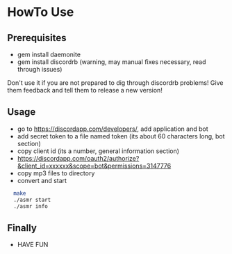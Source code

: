 # HowTo Use

## Prerequisites

* gem install daemonite
* gem install discordrb (warning, may manual fixes necessary, read through issues)

Don't use it if you are not prepared to dig through discordrb problems! Give them feedback and tell them to release a new version!

## Usage

* go to https://discordapp.com/developers/, add application and bot
* add secret token to a file named token (its about 60 characters long, bot section)
* copy client id (its a number, general information section)
* https://discordapp.com/oauth2/authorize?&client_id=xxxxxx&scope=bot&permissions=3147776
* copy mp3 files to directory
* convert and start
```sh
  make
  ./asmr start
  ./asmr info
```

## Finally

* HAVE FUN
